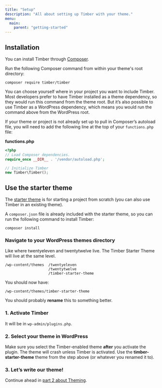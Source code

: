 ```yaml
---
title: "Setup"
description: "All about setting up Timber with your theme."
menu:
  main:
    parent: "getting-started"
---
```


## Installation

You can install Timber through [Composer](https://getcomposer.org/download/).

Run the following Composer command from within your theme's root directory:

```shell
composer require timber/timber
```

You can choose yourself where in your project you want to include Timber. Most developers prefer to have Timber installed as a theme dependency, so they would run this command from the theme root. But it’s also possible to use Timber as a WordPress dependency, which means you would run the command above from the WordPress root.

If your theme or project is not already set up to pull in Composer’s autoload file, you will need to add the following line at the top of your `functions.php` file: 

**functions.php**

```php
<?php
// Load Composer dependencies.
require_once __DIR__ . '/vendor/autoload.php';

// Initialize Timber
new Timber\Timber();
```

## Use the starter theme

The [starter theme](https://github.com/timber/starter-theme) is for starting a project from scratch (you can also use Timber in an existing theme).

A `composer.json` file is already included with the starter theme, so you can run the following command to install Timber:

```shell
composer install
```

### Navigate to your WordPress themes directory

Like where twentyeleven and twentytwelve live. The Timber Starter Theme will live at the same level.

	/wp-content/themes	/twentyeleven
						/twentytwelve
						/timber-starter-theme

You should now have:

	/wp-content/themes/timber-starter-theme

You should probably **rename** this to something better.

### 1. Activate Timber

It will be in `wp-admin/plugins.php`.

### 2. Select your theme in WordPress

Make sure you select the Timber-enabled theme **after** you activate the plugin. The theme will crash unless Timber is activated. Use the **timber-starter-theme** theme from the step above (or whatever you renamed it to).

### 3. Let’s write our theme!

Continue ahead in [part 2 about Theming](https://timber.github.io/docs/getting-started/theming/).

